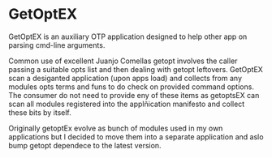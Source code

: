 
GetOptEX
========

GetOptEX is an auxiliary OTP application designed to help other app on parsing cmd-line arguments.

Common use of excellent Juanjo Comellas getopt involves the caller passing a suitable opts list
and then dealing with getopt leftovers. GetOptEX scan a desiganted application (upon apps load) and collects
from any modules opts terms and funs to do check on provided command options. The consumer do not need to
provide eny of these items as getoptsEX can scan all modules registered into the applñication manifesto and
collect these bits by itself. 

Originally getoptEx evolve as bunch of modules used in my own applications but I decided to move them into a 
separate application and aslo bump getopt dependece to the latest version.
